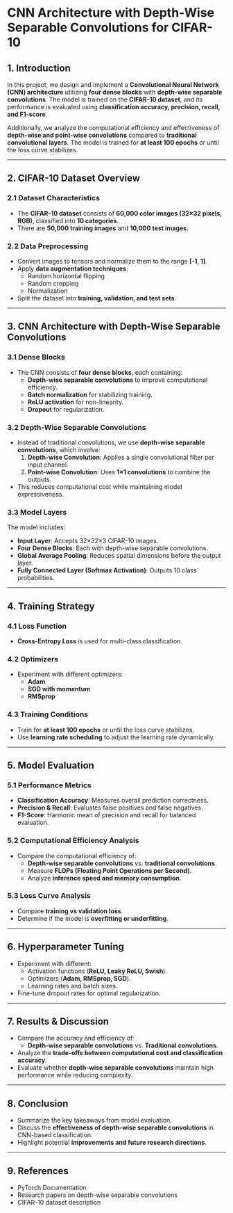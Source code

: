 # **CNN Architecture with Depth-Wise Separable Convolutions for CIFAR-10**

## **1. Introduction**
In this project, we design and implement a **Convolutional Neural Network (CNN) architecture** utilizing **four dense blocks** with **depth-wise separable convolutions**. The model is trained on the **CIFAR-10 dataset**, and its performance is evaluated using **classification accuracy, precision, recall, and F1-score**.

Additionally, we analyze the computational efficiency and effectiveness of **depth-wise and point-wise convolutions** compared to **traditional convolutional layers**. The model is trained for **at least 100 epochs** or until the loss curve stabilizes.

---

## **2. CIFAR-10 Dataset Overview**
### **2.1 Dataset Characteristics**
- The **CIFAR-10 dataset** consists of **60,000 color images (32×32 pixels, RGB)**, classified into **10 categories**.
- There are **50,000 training images** and **10,000 test images**.

### **2.2 Data Preprocessing**
- Convert images to tensors and normalize them to the range **[-1, 1]**.
- Apply **data augmentation techniques**:
  - Random horizontal flipping
  - Random cropping
  - Normalization
- Split the dataset into **training, validation, and test sets**.

---

## **3. CNN Architecture with Depth-Wise Separable Convolutions**
### **3.1 Dense Blocks**
- The CNN consists of **four dense blocks**, each containing:
  - **Depth-wise separable convolutions** to improve computational efficiency.
  - **Batch normalization** for stabilizing training.
  - **ReLU activation** for non-linearity.
  - **Dropout** for regularization.

### **3.2 Depth-Wise Separable Convolutions**
- Instead of traditional convolutions, we use **depth-wise separable convolutions**, which involve:
  1. **Depth-wise Convolution**: Applies a single convolutional filter per input channel.
  2. **Point-wise Convolution**: Uses **1×1 convolutions** to combine the outputs.
- This reduces computational cost while maintaining model expressiveness.

### **3.3 Model Layers**
The model includes:
- **Input Layer**: Accepts 32×32×3 CIFAR-10 images.
- **Four Dense Blocks**: Each with depth-wise separable convolutions.
- **Global Average Pooling**: Reduces spatial dimensions before the output layer.
- **Fully Connected Layer (Softmax Activation)**: Outputs 10 class probabilities.

---

## **4. Training Strategy**
### **4.1 Loss Function**
- **Cross-Entropy Loss** is used for multi-class classification.

### **4.2 Optimizers**
- Experiment with different optimizers:
  - **Adam**
  - **SGD with momentum**
  - **RMSprop**

### **4.3 Training Conditions**
- Train for **at least 100 epochs** or until the loss curve stabilizes.
- Use **learning rate scheduling** to adjust the learning rate dynamically.

---

## **5. Model Evaluation**
### **5.1 Performance Metrics**
- **Classification Accuracy**: Measures overall prediction correctness.
- **Precision & Recall**: Evaluates false positives and false negatives.
- **F1-Score**: Harmonic mean of precision and recall for balanced evaluation.

### **5.2 Computational Efficiency Analysis**
- Compare the computational efficiency of:
  - **Depth-wise separable convolutions** vs. **traditional convolutions**.
  - Measure **FLOPs (Floating Point Operations per Second)**.
  - Analyze **inference speed and memory consumption**.

### **5.3 Loss Curve Analysis**
- Compare **training vs validation loss**.
- Determine if the model is **overfitting or underfitting**.

---

## **6. Hyperparameter Tuning**
- Experiment with different:
  - Activation functions (**ReLU, Leaky ReLU, Swish**).
  - Optimizers (**Adam, RMSprop, SGD**).
  - Learning rates and batch sizes.
- Fine-tune dropout rates for optimal regularization.

---

## **7. Results & Discussion**
- Compare the accuracy and efficiency of:
  - **Depth-wise separable convolutions** vs. **Traditional convolutions**.
- Analyze the **trade-offs between computational cost and classification accuracy**.
- Evaluate whether **depth-wise separable convolutions** maintain high performance while reducing complexity.

---

## **8. Conclusion**
- Summarize the key takeaways from model evaluation.
- Discuss the **effectiveness of depth-wise separable convolutions** in CNN-based classification.
- Highlight potential **improvements and future research directions**.

---

## **9. References**
- PyTorch Documentation
- Research papers on depth-wise separable convolutions
- CIFAR-10 dataset description

